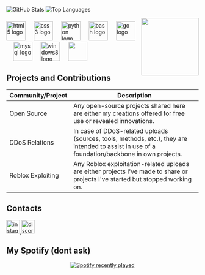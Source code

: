 ![GitHub Stats](https://github-readme-stats.vercel.app/api?username=ItsEcstasy&show_icons=true&include_all_commits=true&count_private=true&theme=dracula&locale=en&hide_border=false)
![Top Languages](https://github-readme-stats.vercel.app/api/top-langs?username=ItsEcstasy&layout=compact&card_width=320&langs_count=5&theme=dracula&hide_border=false)

<img align="right" height="150" src="https://avatars.githubusercontent.com/u/59181303?v=4"  />

###

<div align="left">
  <img src="https://cdn.jsdelivr.net/gh/devicons/devicon/icons/html5/html5-original.svg" height="50" alt="html5 logo"  />
  <img width="14" />
  <img src="https://cdn.jsdelivr.net/gh/devicons/devicon/icons/css3/css3-original.svg" height="50" alt="css3 logo"  />
  <img width="14" />
  <img src="https://cdn.jsdelivr.net/gh/devicons/devicon/icons/python/python-original.svg" height="50" alt="python logo"  />
  <img width="14" />
  <img src="https://cdn.jsdelivr.net/gh/devicons/devicon/icons/bash/bash-original.svg" height="50" alt="bash logo"  />
  <img width="14" />
  <img src="https://cdn.simpleicons.org/go/00ADD8" height="50" alt="go logo"  />
  <img width="14" />
  <img src="https://cdn.jsdelivr.net/gh/devicons/devicon/icons/mysql/mysql-original.svg" height="50" alt="mysql logo"  />
  <img width="14" />
  <img src="https://cdn.jsdelivr.net/gh/devicons/devicon/icons/windows8/windows8-original.svg" height="50" alt="windows8 logo"  />
  <img width="14" />
  <img src="https://icons.iconarchive.com/icons/icons8/windows-8/512/Systems-Mac-Os-icon.png" height="50"  />
  
</div>

## Projects and Contributions
| Community/Project     | Description                                                 |
|-----------------------|-------------------------------------------------------------|
| Open Source           | Any open-source projects shared here are either my creations offered for free use or revealed innovations. |
| DDoS Relations        | In case of DDoS-related uploads (sources, tools, methods, etc.), they are intended to assist in use of a foundation/backbone in own projects. |
| Roblox Exploiting     | Any Roblox exploitation-related uploads are either projects I've made to share or projects I've started but stopped working on. |

## Contacts

<div align="left">
  <a href="https://www.instagram.com/vanityvillian/" target="_blank">
    <img src="https://img.shields.io/static/v1?message=Instagram&logo=instagram&label=&color=E4405F&logoColor=white&labelColor=&style=for-the-badge" height="35" alt="instagram logo"  />
  </a>
  <a href="https://discordapp.com/users/itsjusnix/" target="_blank">
    <img src="https://img.shields.io/static/v1?message=Discord&logo=discord&label=&color=7289DA&logoColor=white&labelColor=&style=for-the-badge" height="35" alt="discord logo"  />
  </a>
</div>

## My Spotify (dont ask)
<div align="center">
  <a href="https://open.spotify.com/user/314itj52g6erekdoearbuq4djrwq">
    <img src="https://spotify-recently-played-readme.vercel.app/api?user=314itj52g6erekdoearbuq4djrwq&count=5&unique=true" alt="Spotify recently played"  />
  </a>
</div>

#

